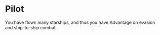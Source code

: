 # Pilot
You have flown many starships, and thus you have Advantage on evasion and ship-to-ship combat.